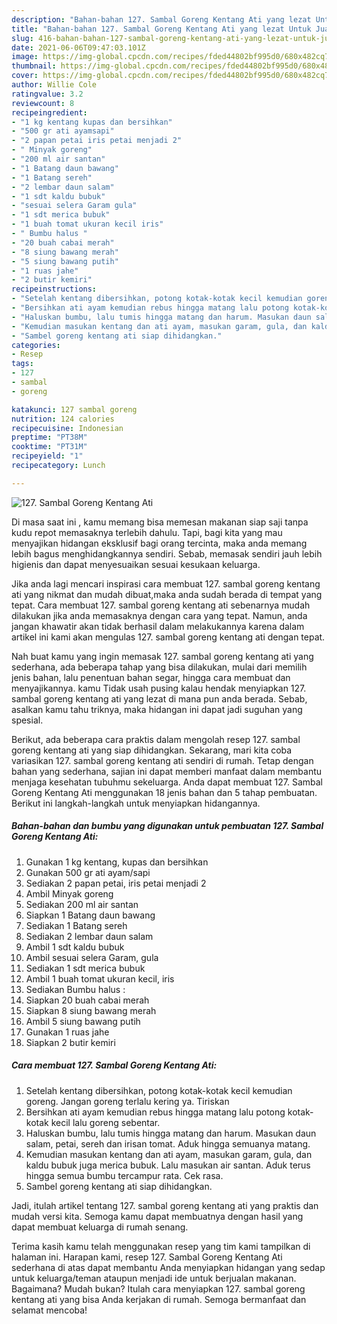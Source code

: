 ```yaml
---
description: "Bahan-bahan 127. Sambal Goreng Kentang Ati yang lezat Untuk Jualan"
title: "Bahan-bahan 127. Sambal Goreng Kentang Ati yang lezat Untuk Jualan"
slug: 416-bahan-bahan-127-sambal-goreng-kentang-ati-yang-lezat-untuk-jualan
date: 2021-06-06T09:47:03.101Z
image: https://img-global.cpcdn.com/recipes/fded44802bf995d0/680x482cq70/127-sambal-goreng-kentang-ati-foto-resep-utama.jpg
thumbnail: https://img-global.cpcdn.com/recipes/fded44802bf995d0/680x482cq70/127-sambal-goreng-kentang-ati-foto-resep-utama.jpg
cover: https://img-global.cpcdn.com/recipes/fded44802bf995d0/680x482cq70/127-sambal-goreng-kentang-ati-foto-resep-utama.jpg
author: Willie Cole
ratingvalue: 3.2
reviewcount: 8
recipeingredient:
- "1 kg kentang kupas dan bersihkan"
- "500 gr ati ayamsapi"
- "2 papan petai iris petai menjadi 2"
- " Minyak goreng"
- "200 ml air santan"
- "1 Batang daun bawang"
- "1 Batang sereh"
- "2 lembar daun salam"
- "1 sdt kaldu bubuk"
- "sesuai selera Garam gula"
- "1 sdt merica bubuk"
- "1 buah tomat ukuran kecil iris"
- " Bumbu halus "
- "20 buah cabai merah"
- "8 siung bawang merah"
- "5 siung bawang putih"
- "1 ruas jahe"
- "2 butir kemiri"
recipeinstructions:
- "Setelah kentang dibersihkan, potong kotak-kotak kecil kemudian goreng. Jangan goreng terlalu kering ya. Tiriskan"
- "Bersihkan ati ayam kemudian rebus hingga matang lalu potong kotak-kotak kecil lalu goreng sebentar."
- "Haluskan bumbu, lalu tumis hingga matang dan harum. Masukan daun salam, petai, sereh dan irisan tomat. Aduk hingga semuanya matang."
- "Kemudian masukan kentang dan ati ayam, masukan garam, gula, dan kaldu bubuk juga merica bubuk. Lalu masukan air santan. Aduk terus hingga semua bumbu tercampur rata. Cek rasa."
- "Sambel goreng kentang ati siap dihidangkan."
categories:
- Resep
tags:
- 127
- sambal
- goreng

katakunci: 127 sambal goreng 
nutrition: 124 calories
recipecuisine: Indonesian
preptime: "PT38M"
cooktime: "PT31M"
recipeyield: "1"
recipecategory: Lunch

---
```



![127. Sambal Goreng Kentang Ati](https://img-global.cpcdn.com/recipes/fded44802bf995d0/680x482cq70/127-sambal-goreng-kentang-ati-foto-resep-utama.jpg)

Di masa  saat ini , kamu memang bisa memesan makanan siap saji tanpa kudu repot memasaknya terlebih dahulu. Tapi, bagi kita yang mau menyajikan hidangan eksklusif bagi orang tercinta, maka anda memang lebih bagus menghidangkannya sendiri. Sebab, memasak sendiri jauh lebih higienis dan dapat menyesuaikan sesuai kesukaan keluarga.

Jika anda lagi mencari inspirasi cara membuat 127. sambal goreng kentang ati yang nikmat dan mudah dibuat,maka anda sudah berada di tempat yang tepat. Cara membuat 127. sambal goreng kentang ati  sebenarnya mudah dilakukan jika anda memasaknya dengan cara yang tepat. Namun, anda jangan khawatir akan tidak berhasil dalam melakukannya 
karena dalam artikel ini kami akan mengulas 127. sambal goreng kentang ati dengan tepat.  



Nah buat kamu yang ingin memasak 127. sambal goreng kentang ati yang sederhana, ada beberapa tahap yang bisa dilakukan, mulai dari memilih jenis bahan, lalu penentuan bahan segar, hingga cara membuat dan menyajikannya. kamu Tidak usah pusing kalau hendak menyiapkan 127. sambal goreng kentang ati yang lezat di mana pun anda berada. Sebab, asalkan kamu  tahu triknya, maka hidangan ini dapat jadi suguhan yang spesial.

Berikut, ada beberapa cara praktis  dalam mengolah resep 127. sambal goreng kentang ati yang siap dihidangkan. Sekarang, mari kita coba variasikan 127. sambal goreng kentang ati sendiri di rumah. Tetap dengan bahan yang sederhana, sajian ini dapat memberi manfaat dalam membantu menjaga kesehatan tubuhmu sekeluarga. Anda dapat membuat 127. Sambal Goreng Kentang Ati menggunakan 18 jenis bahan dan 5 tahap pembuatan. Berikut ini langkah-langkah untuk menyiapkan hidangannya.

<!--inarticleads1-->

##### Bahan-bahan dan bumbu yang digunakan untuk pembuatan 127. Sambal Goreng Kentang Ati:

1. Gunakan 1 kg kentang, kupas dan bersihkan
1. Gunakan 500 gr ati ayam/sapi
1. Sediakan 2 papan petai, iris petai menjadi 2
1. Ambil  Minyak goreng
1. Sediakan 200 ml air santan
1. Siapkan 1 Batang daun bawang
1. Sediakan 1 Batang sereh
1. Sediakan 2 lembar daun salam
1. Ambil 1 sdt kaldu bubuk
1. Ambil sesuai selera Garam, gula
1. Sediakan 1 sdt merica bubuk
1. Ambil 1 buah tomat ukuran kecil, iris
1. Sediakan  Bumbu halus :
1. Siapkan 20 buah cabai merah
1. Siapkan 8 siung bawang merah
1. Ambil 5 siung bawang putih
1. Gunakan 1 ruas jahe
1. Siapkan 2 butir kemiri




<!--inarticleads2-->

##### Cara membuat 127. Sambal Goreng Kentang Ati:

1. Setelah kentang dibersihkan, potong kotak-kotak kecil kemudian goreng. Jangan goreng terlalu kering ya. Tiriskan
1. Bersihkan ati ayam kemudian rebus hingga matang lalu potong kotak-kotak kecil lalu goreng sebentar.
1. Haluskan bumbu, lalu tumis hingga matang dan harum. Masukan daun salam, petai, sereh dan irisan tomat. Aduk hingga semuanya matang.
1. Kemudian masukan kentang dan ati ayam, masukan garam, gula, dan kaldu bubuk juga merica bubuk. Lalu masukan air santan. Aduk terus hingga semua bumbu tercampur rata. Cek rasa.
1. Sambel goreng kentang ati siap dihidangkan.




Jadi, itulah artikel tentang  127. sambal goreng kentang ati  yang praktis dan mudah versi kita. Semoga kamu dapat membuatnya dengan hasil yang dapat membuat keluarga di rumah senang. 

Terima kasih kamu telah menggunakan resep yang tim kami tampilkan di halaman ini. Harapan kami, resep  127. Sambal Goreng Kentang Ati sederhana di atas dapat membantu Anda menyiapkan hidangan yang sedap untuk keluarga/teman ataupun menjadi ide untuk berjualan makanan. Bagaimana? Mudah bukan? Itulah cara menyiapkan 127. sambal goreng kentang ati yang bisa Anda kerjakan di rumah. Semoga bermanfaat dan selamat mencoba!

